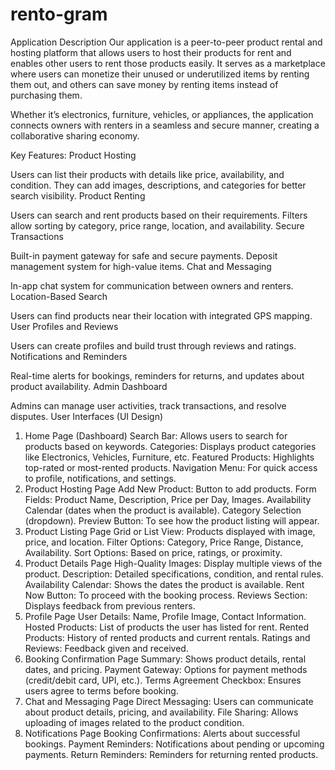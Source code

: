 # rento-gram
Application Description
Our application is a peer-to-peer product rental and hosting platform that allows users to host their products for rent and enables other users to rent those products easily. It serves as a marketplace where users can monetize their unused or underutilized items by renting them out, and others can save money by renting items instead of purchasing them.

Whether it’s electronics, furniture, vehicles, or appliances, the application connects owners with renters in a seamless and secure manner, creating a collaborative sharing economy.

Key Features:
Product Hosting

Users can list their products with details like price, availability, and condition.
They can add images, descriptions, and categories for better search visibility.
Product Renting

Users can search and rent products based on their requirements.
Filters allow sorting by category, price range, location, and availability.
Secure Transactions

Built-in payment gateway for safe and secure payments.
Deposit management system for high-value items.
Chat and Messaging

In-app chat system for communication between owners and renters.
Location-Based Search

Users can find products near their location with integrated GPS mapping.
User Profiles and Reviews

Users can create profiles and build trust through reviews and ratings.
Notifications and Reminders

Real-time alerts for bookings, reminders for returns, and updates about product availability.
Admin Dashboard

Admins can manage user activities, track transactions, and resolve disputes.
User Interfaces (UI Design)
1. Home Page (Dashboard)
Search Bar: Allows users to search for products based on keywords.
Categories: Displays product categories like Electronics, Vehicles, Furniture, etc.
Featured Products: Highlights top-rated or most-rented products.
Navigation Menu: For quick access to profile, notifications, and settings.
2. Product Hosting Page
Add New Product: Button to add products.
Form Fields:
Product Name, Description, Price per Day, Images.
Availability Calendar (dates when the product is available).
Category Selection (dropdown).
Preview Button: To see how the product listing will appear.
3. Product Listing Page
Grid or List View: Products displayed with image, price, and location.
Filter Options:
Category, Price Range, Distance, Availability.
Sort Options: Based on price, ratings, or proximity.
4. Product Details Page
High-Quality Images: Display multiple views of the product.
Description: Detailed specifications, condition, and rental rules.
Availability Calendar: Shows the dates the product is available.
Rent Now Button: To proceed with the booking process.
Reviews Section: Displays feedback from previous renters.
5. Profile Page
User Details: Name, Profile Image, Contact Information.
Hosted Products: List of products the user has listed for rent.
Rented Products: History of rented products and current rentals.
Ratings and Reviews: Feedback given and received.
6. Booking Confirmation Page
Summary: Shows product details, rental dates, and pricing.
Payment Gateway: Options for payment methods (credit/debit card, UPI, etc.).
Terms Agreement Checkbox: Ensures users agree to terms before booking.
7. Chat and Messaging Page
Direct Messaging: Users can communicate about product details, pricing, and availability.
File Sharing: Allows uploading of images related to the product condition.
8. Notifications Page
Booking Confirmations: Alerts about successful bookings.
Payment Reminders: Notifications about pending or upcoming payments.
Return Reminders: Reminders for returning rented products.
